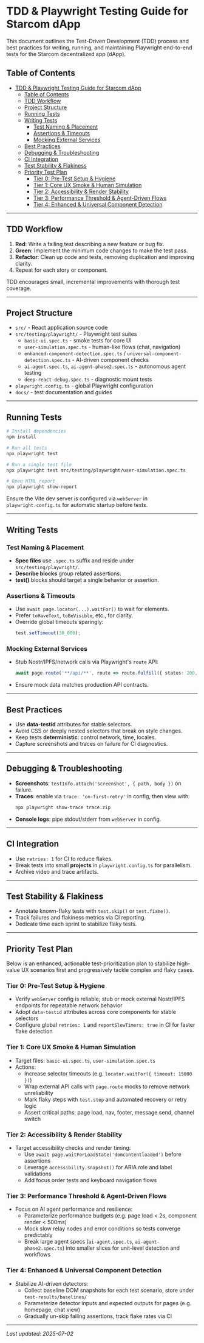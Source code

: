 # TDD & Playwright Testing Guide for Starcom dApp

This document outlines the Test-Driven Development (TDD) process and best practices for writing, running, and maintaining Playwright end-to-end tests for the Starcom decentralized app (dApp).

## Table of Contents

- [TDD \& Playwright Testing Guide for Starcom dApp](#tdd--playwright-testing-guide-for-starcom-dapp)
  - [Table of Contents](#table-of-contents)
  - [TDD Workflow](#tdd-workflow)
  - [Project Structure](#project-structure)
  - [Running Tests](#running-tests)
  - [Writing Tests](#writing-tests)
    - [Test Naming \& Placement](#test-naming--placement)
    - [Assertions \& Timeouts](#assertions--timeouts)
    - [Mocking External Services](#mocking-external-services)
  - [Best Practices](#best-practices)
  - [Debugging \& Troubleshooting](#debugging--troubleshooting)
  - [CI Integration](#ci-integration)
  - [Test Stability \& Flakiness](#test-stability--flakiness)
  - [Priority Test Plan](#priority-test-plan)
    - [Tier 0: Pre-Test Setup \& Hygiene](#tier-0-pre-test-setup--hygiene)
    - [Tier 1: Core UX Smoke \& Human Simulation](#tier-1-core-ux-smoke--human-simulation)
    - [Tier 2: Accessibility \& Render Stability](#tier-2-accessibility--render-stability)
    - [Tier 3: Performance Threshold \& Agent-Driven Flows](#tier-3-performance-threshold--agent-driven-flows)
    - [Tier 4: Enhanced \& Universal Component Detection](#tier-4-enhanced--universal-component-detection)

---

## TDD Workflow

1. **Red**: Write a failing test describing a new feature or bug fix.
2. **Green**: Implement the minimum code changes to make the test pass.
3. **Refactor**: Clean up code and tests, removing duplication and improving clarity.
4. Repeat for each story or component.

TDD encourages small, incremental improvements with thorough test coverage.

---

## Project Structure

- `src/` - React application source code
- `src/testing/playwright/` - Playwright test suites
  - `basic-ui.spec.ts` - smoke tests for core UI
  - `user-simulation.spec.ts` - human-like flows (chat, navigation)
  - `enhanced-component-detection.spec.ts` / `universal-component-detection.spec.ts` - AI-driven component checks
  - `ai-agent.spec.ts`, `ai-agent-phase2.spec.ts` - autonomous agent testing
  - `deep-react-debug.spec.ts` - diagnostic mount tests
- `playwright.config.ts` - global Playwright configuration
- `docs/` - test documentation and guides

---

## Running Tests

```bash
# Install dependencies
npm install

# Run all tests
npx playwright test

# Run a single test file
npx playwright test src/testing/playwright/user-simulation.spec.ts

# Open HTML report
npx playwright show-report
```

Ensure the Vite dev server is configured via `webServer` in `playwright.config.ts` for automatic startup before tests.

---

## Writing Tests

### Test Naming & Placement

- **Spec files** use `.spec.ts` suffix and reside under `src/testing/playwright/`.
- **Describe blocks** group related assertions.
- **test()** blocks should target a single behavior or assertion.

### Assertions & Timeouts

- Use `await page.locator(...).waitFor()` to wait for elements.
- Prefer `toHaveText`, `toBeVisible`, etc., for clarity.
- Override global timeouts sparingly:
  ```ts
  test.setTimeout(30_000);
  ```

### Mocking External Services

- Stub Nostr/IPFS/network calls via Playwright's `route` API:
  ```ts
  await page.route('**/api/**', route => route.fulfill({ status: 200, body: '{}' }));
  ```
- Ensure mock data matches production API contracts.

---

## Best Practices

- Use **data-testid** attributes for stable selectors.
- Avoid CSS or deeply nested selectors that break on style changes.
- Keep tests **deterministic**: control network, time, locales.
- Capture screenshots and traces on failure for CI diagnostics.

---

## Debugging & Troubleshooting

- **Screenshots**: `testInfo.attach('screenshot', { path, body })` on failure.
- **Traces**: enable via `trace: 'on-first-retry'` in config, then view with:
  ```bash
  npx playwright show-trace trace.zip
  ```
- **Console logs**: pipe stdout/stderr from `webServer` in config.

---

## CI Integration

- Use `retries: 1` for CI to reduce flakes.
- Break tests into small **projects** in `playwright.config.ts` for parallelism.
- Archive video and trace artifacts.

---

## Test Stability & Flakiness

- Annotate known-flaky tests with `test.skip()` or `test.fixme()`.
- Track failures and flakiness metrics via CI reporting.
- Dedicate time each sprint to stabilize flaky tests.

---

## Priority Test Plan

Below is an enhanced, actionable test-prioritization plan to stabilize high-value UX scenarios first and progressively tackle complex and flaky cases.

### Tier 0: Pre-Test Setup & Hygiene
- Verify `webServer` config is reliable; stub or mock external Nostr/IPFS endpoints for repeatable network behavior
- Adopt `data-testid` attributes across core components for stable selectors
- Configure global `retries: 1` and `reportSlowTimers: true` in CI for faster flake detection

### Tier 1: Core UX Smoke & Human Simulation
- Target files: `basic-ui.spec.ts`, `user-simulation.spec.ts`
- Actions:
  - Increase selector timeouts (e.g. `locator.waitFor({ timeout: 15000 })`)
  - Wrap external API calls with `page.route` mocks to remove network unreliability
  - Mark flaky steps with `test.step` and automated recovery or retry logic
  - Assert critical paths: page load, nav, footer, message send, channel switch

### Tier 2: Accessibility & Render Stability
- Target accessibility checks and render timing:
  - Use `await page.waitForLoadState('domcontentloaded')` before assertions
  - Leverage `accessibility.snapshot()` for ARIA role and label validations
  - Add focus order tests and keyboard navigation flows

### Tier 3: Performance Threshold & Agent-Driven Flows
- Focus on AI agent performance and resilience:
  - Parameterize performance budgets (e.g. page load < 2s, component render < 500ms)
  - Mock slow relay nodes and error conditions so tests converge predictably
  - Break large agent specs (`ai-agent.spec.ts`, `ai-agent-phase2.spec.ts`) into smaller slices for unit-level detection and workflows

### Tier 4: Enhanced & Universal Component Detection
- Stabilize AI-driven detectors:
  - Collect baseline DOM snapshots for each test scenario, store under `test-results/baselines/`
  - Parameterize detector inputs and expected outputs for pages (e.g. homepage, chat view)
  - Gradually un-skip failing assertions, track flake rates via CI

---

*Last updated: 2025-07-02*
